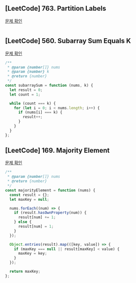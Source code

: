 ## [LeetCode] 763. Partition Labels

[문제 확인](https://leetcode.com/problems/partition-labels/)

```js

```

## [LeetCode] 560. Subarray Sum Equals K

[문제 확인](https://leetcode.com/problems/subarray-sum-equals-k/)

```js
/**
 * @param {number[]} nums
 * @param {number} k
 * @return {number}
 */
const subarraySum = function (nums, k) {
  let result = 0;
  let count = 1;

  while (count === k) {
    for (let i = 0; i < nums.length; i++) {
      if (nums[i] === k) {
        result++;
      }
    }
  }
};
```

## [LeetCode] 169. Majority Element

[문제 확인](https://leetcode.com/problems/majority-element/)

```js
/**
 * @param {number[]} nums
 * @return {number}
 */
const majorityElement = function (nums) {
  const result = {};
  let maxKey = null;

  nums.forEach((num) => {
    if (result.hasOwnProperty(num)) {
      result[num] += 1;
    } else {
      result[num] = 1;
    }
  });

  Object.entries(result).map(([key, value]) => {
    if (maxKey === null || result[maxKey] < value) {
      maxKey = key;
    }
  });

  return maxKey;
};
```
